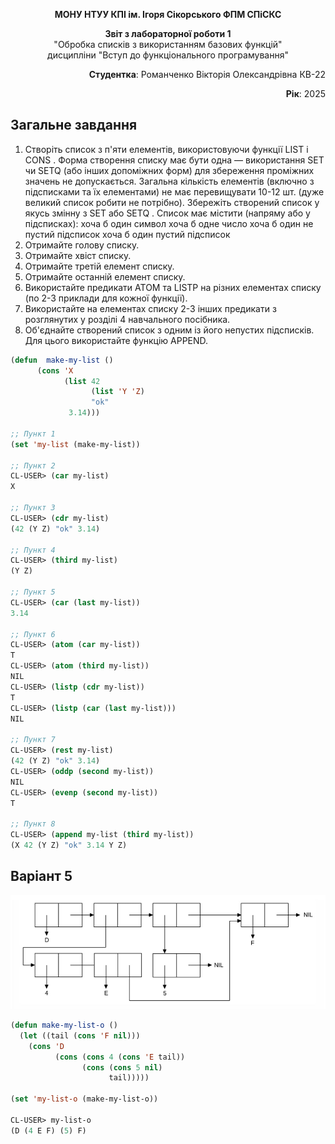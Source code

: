 <p align="center"><b>МОНУ НТУУ КПІ ім. Ігоря Сікорського ФПМ СПіСКС</b></p>
<p align="center">
<b>Звіт з лабораторної роботи 1</b><br/>
"Обробка списків з використанням базових функцій"<br/>
дисципліни "Вступ до функціонального програмування"
</p>
<p align="right"><b>Студентка</b>: Романченко Вікторія Олександрівна КВ-22</p>
<p align="right"><b>Рік</b>: 2025</p>

## Загальне завдання

1. Створіть список з п'яти елементів, використовуючи функції LIST і CONS . Форма
   створення списку має бути одна — використання SET чи SETQ (або інших
   допоміжних форм) для збереження проміжних значень не допускається. Загальна
   кількість елементів (включно з підсписками та їх елементами) не має
   перевищувати 10-12 шт. (дуже великий список робити не потрібно). Збережіть
   створений список у якусь змінну з SET або SETQ . Список має містити (напряму
   або у підсписках):
   хоча б один символ
   хоча б одне число
   хоча б один не пустий підсписок
   хоча б один пустий підсписок
2. Отримайте голову списку.
3. Отримайте хвіст списку.
4. Отримайте третій елемент списку.
5. Отримайте останній елемент списку.
6. Використайте предикати ATOM та LISTP на різних елементах списку (по 2-3
   приклади для кожної функції).
7. Використайте на елементах списку 2-3 інших предикати з розглянутих у розділі 4
   навчального посібника.
8. Об'єднайте створений список з одним із його непустих підсписків. Для цього
   використайте функцію APPEND.

```lisp
(defun  make-my-list ()
      (cons 'X
            (list 42
                  (list 'Y 'Z)
                  "ok"
             3.14)))

;; Пункт 1
(set 'my-list (make-my-list))

;; Пункт 2
CL-USER> (car my-list)
X

;; Пункт 3
CL-USER> (cdr my-list)
(42 (Y Z) "ok" 3.14)

;; Пункт 4
CL-USER> (third my-list)
(Y Z)

;; Пункт 5
CL-USER> (car (last my-list))
3.14

;; Пункт 6
CL-USER> (atom (car my-list))
T
CL-USER> (atom (third my-list))
NIL
CL-USER> (listp (cdr my-list))
T
CL-USER> (listp (car (last my-list)))
NIL

;; Пункт 7
CL-USER> (rest my-list)
(42 (Y Z) "ok" 3.14)
CL-USER> (oddp (second my-list))
NIL
CL-USER> (evenp (second my-list))
T

;; Пункт 8
CL-USER> (append my-list (third my-list))
(X 42 (Y Z) "ok" 3.14 Y Z)

```

## Варіант 5

<p align="center">
<img src="/img/laba1_var_5.jpg">
</p>

```lisp
(defun make-my-list-o ()
  (let ((tail (cons 'F nil)))
    (cons 'D
          (cons (cons 4 (cons 'E tail))
                (cons (cons 5 nil)
                      tail)))))

(set 'my-list-o (make-my-list-o))

CL-USER> my-list-o
(D (4 E F) (5) F)
```
